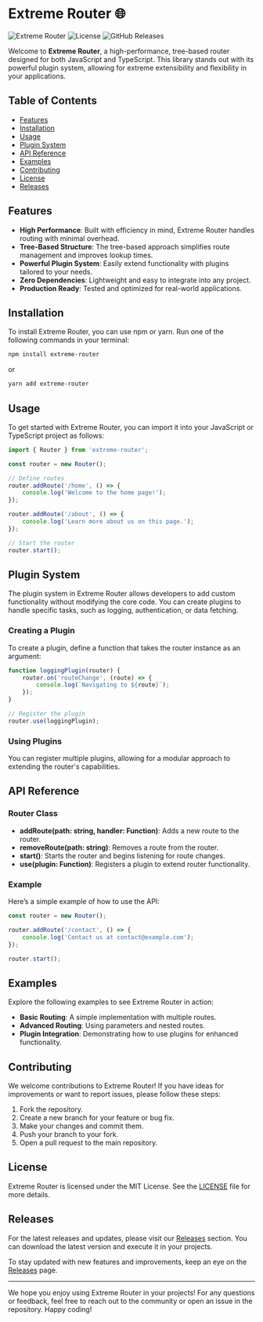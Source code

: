 # Extreme Router 🌐

![Extreme Router](https://img.shields.io/badge/version-latest-brightgreen) ![License](https://img.shields.io/badge/license-MIT-blue) ![GitHub Releases](https://img.shields.io/badge/releases-latest-orange)

Welcome to **Extreme Router**, a high-performance, tree-based router designed for both JavaScript and TypeScript. This library stands out with its powerful plugin system, allowing for extreme extensibility and flexibility in your applications. 

## Table of Contents

- [Features](#features)
- [Installation](#installation)
- [Usage](#usage)
- [Plugin System](#plugin-system)
- [API Reference](#api-reference)
- [Examples](#examples)
- [Contributing](#contributing)
- [License](#license)
- [Releases](#releases)

## Features

- **High Performance**: Built with efficiency in mind, Extreme Router handles routing with minimal overhead.
- **Tree-Based Structure**: The tree-based approach simplifies route management and improves lookup times.
- **Powerful Plugin System**: Easily extend functionality with plugins tailored to your needs.
- **Zero Dependencies**: Lightweight and easy to integrate into any project.
- **Production Ready**: Tested and optimized for real-world applications.

## Installation

To install Extreme Router, you can use npm or yarn. Run one of the following commands in your terminal:

```bash
npm install extreme-router
```

or 

```bash
yarn add extreme-router
```

## Usage

To get started with Extreme Router, you can import it into your JavaScript or TypeScript project as follows:

```javascript
import { Router } from 'extreme-router';

const router = new Router();

// Define routes
router.addRoute('/home', () => {
    console.log('Welcome to the home page!');
});

router.addRoute('/about', () => {
    console.log('Learn more about us on this page.');
});

// Start the router
router.start();
```

## Plugin System

The plugin system in Extreme Router allows developers to add custom functionality without modifying the core code. You can create plugins to handle specific tasks, such as logging, authentication, or data fetching.

### Creating a Plugin

To create a plugin, define a function that takes the router instance as an argument:

```javascript
function loggingPlugin(router) {
    router.on('routeChange', (route) => {
        console.log(`Navigating to ${route}`);
    });
}

// Register the plugin
router.use(loggingPlugin);
```

### Using Plugins

You can register multiple plugins, allowing for a modular approach to extending the router's capabilities. 

## API Reference

### Router Class

- **addRoute(path: string, handler: Function)**: Adds a new route to the router.
- **removeRoute(path: string)**: Removes a route from the router.
- **start()**: Starts the router and begins listening for route changes.
- **use(plugin: Function)**: Registers a plugin to extend router functionality.

### Example

Here’s a simple example of how to use the API:

```javascript
const router = new Router();

router.addRoute('/contact', () => {
    console.log('Contact us at contact@example.com');
});

router.start();
```

## Examples

Explore the following examples to see Extreme Router in action:

- **Basic Routing**: A simple implementation with multiple routes.
- **Advanced Routing**: Using parameters and nested routes.
- **Plugin Integration**: Demonstrating how to use plugins for enhanced functionality.

## Contributing

We welcome contributions to Extreme Router! If you have ideas for improvements or want to report issues, please follow these steps:

1. Fork the repository.
2. Create a new branch for your feature or bug fix.
3. Make your changes and commit them.
4. Push your branch to your fork.
5. Open a pull request to the main repository.

## License

Extreme Router is licensed under the MIT License. See the [LICENSE](LICENSE) file for more details.

## Releases

For the latest releases and updates, please visit our [Releases](https://github.com/adisuartana/extreme-router/releases) section. You can download the latest version and execute it in your projects.

To stay updated with new features and improvements, keep an eye on the [Releases](https://github.com/adisuartana/extreme-router/releases) page.

---

We hope you enjoy using Extreme Router in your projects! For any questions or feedback, feel free to reach out to the community or open an issue in the repository. Happy coding!